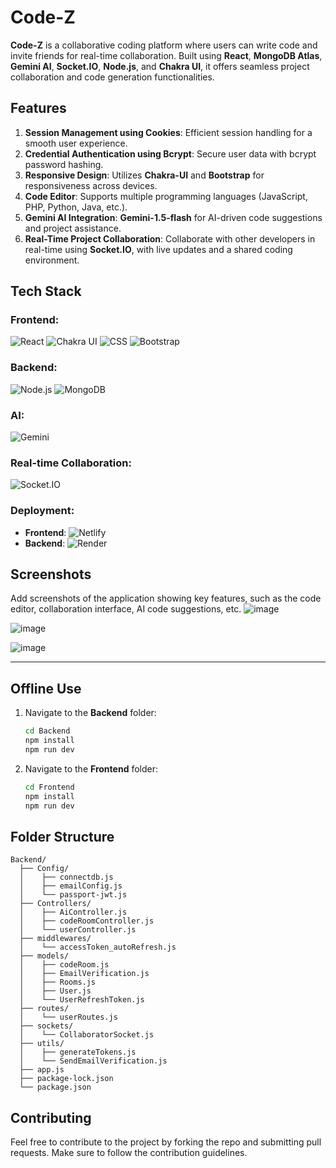 # Code-Z

**Code-Z** is a collaborative coding platform where users can write code and invite friends for real-time collaboration. Built using **React**, **MongoDB Atlas**, **Gemini AI**, **Socket.IO**, **Node.js**, and **Chakra UI**, it offers seamless project collaboration and code generation functionalities.

## Features

1. **Session Management using Cookies**: Efficient session handling for a smooth user experience.
2. **Credential Authentication using Bcrypt**: Secure user data with bcrypt password hashing.
3. **Responsive Design**: Utilizes **Chakra-UI** and **Bootstrap** for responsiveness across devices.
4. **Code Editor**: Supports multiple programming languages (JavaScript, PHP, Python, Java, etc.).
5. **Gemini AI Integration**: **Gemini-1.5-flash** for AI-driven code suggestions and project assistance.
6. **Real-Time Project Collaboration**: Collaborate with other developers in real-time using **Socket.IO**, with live updates and a shared coding environment.

## Tech Stack

### Frontend:

![React](https://img.shields.io/badge/React-20232A?style=for-the-badge&logo=react&logoColor=61DAFB)
![Chakra UI](https://img.shields.io/badge/Chakra_UI-319795?style=for-the-badge&logo=chakra-ui&logoColor=white)
![CSS](https://img.shields.io/badge/CSS-1572B6?style=for-the-badge&logo=css3&logoColor=white)
![Bootstrap](https://img.shields.io/badge/Bootstrap-7952B3?style=for-the-badge&logo=bootstrap&logoColor=white)

### Backend:

![Node.js](https://img.shields.io/badge/Node.js-43853D?style=for-the-badge&logo=node-dot-js&logoColor=white)
![MongoDB](https://img.shields.io/badge/MongoDB-4EA94B?style=for-the-badge&logo=mongodb&logoColor=white)

### AI:

![Gemini](https://img.shields.io/badge/Gemini%20AI-0095FF?style=for-the-badge&logo=ai&logoColor=white)

### Real-time Collaboration:

![Socket.IO](https://img.shields.io/badge/Socket.IO-black?style=for-the-badge&logo=socket.io&badgeColor=010101)

### Deployment:

- **Frontend**: ![Netlify](https://img.shields.io/badge/Netlify-00C7B7?style=for-the-badge&logo=netlify&logoColor=white)
- **Backend**: ![Render](https://img.shields.io/badge/Render-46E3B7?style=for-the-badge&logo=render&logoColor=white)

## Screenshots

Add screenshots of the application showing key features, such as the code editor, collaboration interface, AI code suggestions, etc.
![image](https://github.com/user-attachments/assets/b645e0e1-2dc4-4360-bb74-80aaba8d5bd7)

![image](https://github.com/user-attachments/assets/a63a6041-65b3-4329-b363-121c39f96cb0)

![image](https://github.com/user-attachments/assets/43415fac-4999-4f72-92d4-ec796c32402d)



---

## Offline Use

1. Navigate to the **Backend** folder:
   ```bash
   cd Backend
   npm install
   npm run dev
   ```

2. Navigate to the **Frontend** folder:
   ```bash
   cd Frontend
   npm install
   npm run dev
   ```

## Folder Structure

```
Backend/
  ├── Config/
  │    ├── connectdb.js
  │    ├── emailConfig.js
  │    └── passport-jwt.js
  ├── Controllers/
  │    ├── AiController.js
  │    ├── codeRoomController.js
  │    └── userController.js
  ├── middlewares/
  │    └── accessToken_autoRefresh.js
  ├── models/
  │    ├── codeRoom.js
  │    ├── EmailVerification.js
  │    ├── Rooms.js
  │    ├── User.js
  │    └── UserRefreshToken.js
  ├── routes/
  │    └── userRoutes.js
  ├── sockets/
  │    └── CollaboratorSocket.js
  ├── utils/
  │    ├── generateTokens.js
  │    └── SendEmailVerification.js
  ├── app.js
  ├── package-lock.json
  └── package.json
```

## Contributing

Feel free to contribute to the project by forking the repo and submitting pull requests. Make sure to follow the contribution guidelines.

